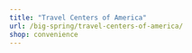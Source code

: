 ```yaml
---
title: "Travel Centers of America"
url: /big-spring/travel-centers-of-america/
shop: convenience
---
```

